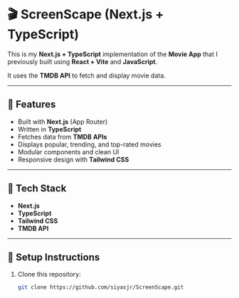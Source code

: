 # 🎬 ScreenScape (Next.js + TypeScript)

This is my **Next.js + TypeScript** implementation of the **Movie App** that I previously built using **React + Vite** and **JavaScript**.

It uses the **TMDB API** to fetch and display movie data.

---

## 🚀 Features

- Built with **Next.js** (App Router)
- Written in **TypeScript**
- Fetches data from **TMDB APIs**
- Displays popular, trending, and top-rated movies
- Modular components and clean UI
- Responsive design with **Tailwind CSS**

---

## 🔧 Tech Stack

- **Next.js**
- **TypeScript**
- **Tailwind CSS**
- **TMDB API**

---

## 🔑 Setup Instructions

1. Clone this repository:

   ```bash
   git clone https://github.com/siyasjr/ScreenScape.git

